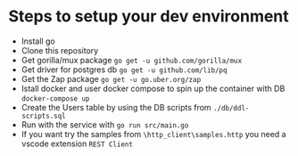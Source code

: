 # Steps to setup your dev environment

- Install go
- Clone this repository
- Get gorilla/mux package
    `go get -u github.com/gorilla/mux`
- Get driver for postgres db
    `go get -u github.com/lib/pq`
- Get the Zap package
    `go get -u go.uber.org/zap`
- Istall docker and user docker compose to spin up the container with DB
    `docker-compose up`
- Create the Users table by using the DB scripts from `./db/ddl-scripts.sql`
- Run with the service with
    `go run src/main.go`
- If you want try the samples from `\http_client\samples.http` you need a vscode extension `REST Client`
